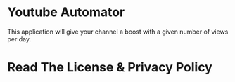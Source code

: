 # Youtube Automator
This application will give your channel a boost with a given number of views per day. 

# Read The License & Privacy Policy 
